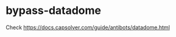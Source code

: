 # bypass-datadome
Check https://docs.capsolver.com/guide/antibots/datadome.html
                                                              